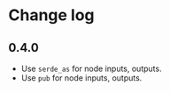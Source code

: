 # Change log

## 0.4.0

- Use `serde_as` for node inputs, outputs.
- Use `pub` for node inputs, outputs.
